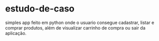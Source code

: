 # estudo-de-caso
simples app feito em python onde o usuario consegue cadastrar, listar e comprar produtos, além de visualizar carrinho de compra ou sair da aplicação.
